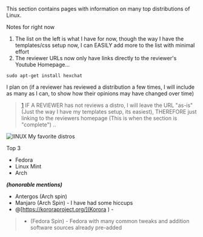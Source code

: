 This section contains pages with information on many top distributions of Linux.

Notes for right now

1. The list on the left is what I have for now, though the way I have the templates/css setup now, I can EASILY add more to the list with minimal effort
2. The reviewer URLs now only have links directly to the reviewer's Youtube Homepage...


`sudo apt-get install hexchat`

I plan on (if a reviewer has reviewed a distribution a few times, I will include as many as I can, to show how their opinions may have changed over time)
> 
>[1] IF A REVIEWER has not reviews a distro, I will leave the URL "as-is" (Just the way I have my templates setup, its easiest), THEREFORE just linking to the reviewers homepage (This is when the section is "complete") ..

![lINUX ](http://xmetal.x10.mx/linuxHQ/graphics/mac_win_lin.jpg)
My favorite distros

Top 3

- Fedora
- Linux Mint
- Arch 

***(honorable mentions)***

- Antergos (Arch spin)
- Manjaro (Arch Spin) - I have had some hiccups
- @[https://kororaproject.org/](Korora ) - 
>- (Fedora Spin) - Fedora with many common tweaks and addition software sources already pre-added


[1]: http://www.startpage.com 